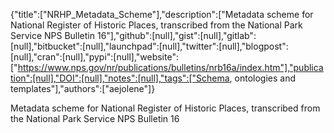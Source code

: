 {"title":["NRHP_Metadata_Scheme"],"description":["Metadata scheme for National Register of Historic Places, transcribed from the National Park Service NPS Bulletin 16"],"github":[null],"gist":[null],"gitlab":[null],"bitbucket":[null],"launchpad":[null],"twitter":[null],"blogpost":[null],"cran":[null],"pypi":[null],"website":["https://www.nps.gov/nr/publications/bulletins/nrb16a/index.htm"],"publication":[null],"DOI":[null],"notes":[null],"tags":["Schema, ontologies and templates"],"authors":["aejolene"]}

Metadata scheme for National Register of Historic Places, transcribed from the National Park Service NPS Bulletin 16